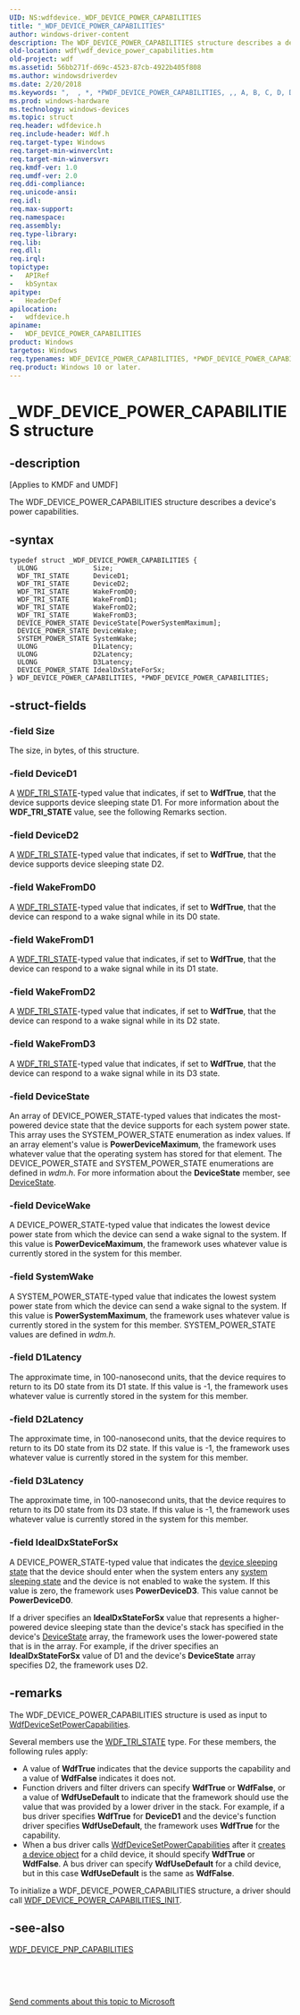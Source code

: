 ```yaml
---
UID: NS:wdfdevice._WDF_DEVICE_POWER_CAPABILITIES
title: "_WDF_DEVICE_POWER_CAPABILITIES"
author: windows-driver-content
description: The WDF_DEVICE_POWER_CAPABILITIES structure describes a device's power capabilities.
old-location: wdf\wdf_device_power_capabilities.htm
old-project: wdf
ms.assetid: 56bb271f-d69c-4523-87cb-4922b405f808
ms.author: windowsdriverdev
ms.date: 2/20/2018
ms.keywords: ",  , *, *PWDF_DEVICE_POWER_CAPABILITIES, ,, A, B, C, D, DFDeviceObjectGeneralRef_6678d7f5-5de1-473f-a2db-777405225add.xml, E, F, I, L, O, P, PWDF_DEVICE_POWER_CAPABILITIES, PWDF_DEVICE_POWER_CAPABILITIES structure pointer, R, S, T, V, W, WDF_DEVICE_POWER_CAPABILITIES, WDF_DEVICE_POWER_CAPABILITIES structure, _, _WDF_DEVICE_POWER_CAPABILITIES, kmdf.wdf_device_power_capabilities, wdf.wdf_device_power_capabilities, wdfdevice/PWDF_DEVICE_POWER_CAPABILITIES, wdfdevice/WDF_DEVICE_POWER_CAPABILITIES"
ms.prod: windows-hardware
ms.technology: windows-devices
ms.topic: struct
req.header: wdfdevice.h
req.include-header: Wdf.h
req.target-type: Windows
req.target-min-winverclnt: 
req.target-min-winversvr: 
req.kmdf-ver: 1.0
req.umdf-ver: 2.0
req.ddi-compliance: 
req.unicode-ansi: 
req.idl: 
req.max-support: 
req.namespace: 
req.assembly: 
req.type-library: 
req.lib: 
req.dll: 
req.irql: 
topictype:
-	APIRef
-	kbSyntax
apitype:
-	HeaderDef
apilocation:
-	wdfdevice.h
apiname:
-	WDF_DEVICE_POWER_CAPABILITIES
product: Windows
targetos: Windows
req.typenames: WDF_DEVICE_POWER_CAPABILITIES, *PWDF_DEVICE_POWER_CAPABILITIES
req.product: Windows 10 or later.
---
```


# _WDF_DEVICE_POWER_CAPABILITIES structure


## -description


<p class="CCE_Message">[Applies to KMDF and UMDF]

The WDF_DEVICE_POWER_CAPABILITIES structure describes a device's power capabilities.


## -syntax


````
typedef struct _WDF_DEVICE_POWER_CAPABILITIES {
  ULONG              Size;
  WDF_TRI_STATE      DeviceD1;
  WDF_TRI_STATE      DeviceD2;
  WDF_TRI_STATE      WakeFromD0;
  WDF_TRI_STATE      WakeFromD1;
  WDF_TRI_STATE      WakeFromD2;
  WDF_TRI_STATE      WakeFromD3;
  DEVICE_POWER_STATE DeviceState[PowerSystemMaximum];
  DEVICE_POWER_STATE DeviceWake;
  SYSTEM_POWER_STATE SystemWake;
  ULONG              D1Latency;
  ULONG              D2Latency;
  ULONG              D3Latency;
  DEVICE_POWER_STATE IdealDxStateForSx;
} WDF_DEVICE_POWER_CAPABILITIES, *PWDF_DEVICE_POWER_CAPABILITIES;
````


## -struct-fields




### -field Size

The size, in bytes, of this structure.


### -field DeviceD1

A <a href="..\wdftypes\ne-wdftypes-_wdf_tri_state.md">WDF_TRI_STATE</a>-typed value that indicates, if set to <b>WdfTrue</b>, that the device supports device sleeping state D1. For more information about the <b>WDF_TRI_STATE</b> value, see the following Remarks section.


### -field DeviceD2

A <a href="..\wdftypes\ne-wdftypes-_wdf_tri_state.md">WDF_TRI_STATE</a>-typed value that indicates, if set to <b>WdfTrue</b>, that the device supports device sleeping state D2. 


### -field WakeFromD0

A <a href="..\wdftypes\ne-wdftypes-_wdf_tri_state.md">WDF_TRI_STATE</a>-typed value that indicates, if set to <b>WdfTrue</b>, that the device can respond to a wake signal while in its D0 state. 


### -field WakeFromD1

A <a href="..\wdftypes\ne-wdftypes-_wdf_tri_state.md">WDF_TRI_STATE</a>-typed value that indicates, if set to <b>WdfTrue</b>, that the device can respond to a wake signal while in its D1 state. 


### -field WakeFromD2

A <a href="..\wdftypes\ne-wdftypes-_wdf_tri_state.md">WDF_TRI_STATE</a>-typed value that indicates, if set to <b>WdfTrue</b>, that the device can respond to a wake signal while in its D2 state. 


### -field WakeFromD3

A <a href="..\wdftypes\ne-wdftypes-_wdf_tri_state.md">WDF_TRI_STATE</a>-typed value that indicates, if set to <b>WdfTrue</b>, that the device can respond to a wake signal while in its D3 state. 


### -field DeviceState

An array of DEVICE_POWER_STATE-typed values that indicates the most-powered device state that the device supports for each system power state. This array uses the SYSTEM_POWER_STATE enumeration as index values. If an array element's value is <b>PowerDeviceMaximum</b>, the framework uses whatever value that the operating system has stored for that element. The DEVICE_POWER_STATE and SYSTEM_POWER_STATE enumerations are defined in <i>wdm.h</i>. For more information about the <b>DeviceState</b> member, see <a href="https://msdn.microsoft.com/library/windows/hardware/ff543087">DeviceState</a>.


### -field DeviceWake

A DEVICE_POWER_STATE-typed value that indicates the lowest device power state from which the device can send a wake signal to the system. If this value is <b>PowerDeviceMaximum</b>, the framework uses whatever value is currently stored in the system for this member. 


### -field SystemWake

A SYSTEM_POWER_STATE-typed value that indicates the lowest system power state from which the device can send a wake signal to the system. If this value is <b>PowerSystemMaximum</b>, the framework uses whatever value is currently stored in the system for this member. SYSTEM_POWER_STATE values are defined in <i>wdm.h</i>.


### -field D1Latency

The approximate time, in 100-nanosecond units, that the device requires to return to its D0 state from its D1 state. If this value is -1, the framework uses whatever value is currently stored in the system for this member. 


### -field D2Latency

The approximate time, in 100-nanosecond units, that the device requires to return to its D0 state from its D2 state. If this value is -1, the framework uses whatever value is currently stored in the system for this member. 


### -field D3Latency

The approximate time, in 100-nanosecond units, that the device requires to return to its D0 state from its D3 state. If this value is -1, the framework uses whatever value is currently stored in the system for this member. 


### -field IdealDxStateForSx

A DEVICE_POWER_STATE-typed value that indicates the <a href="https://msdn.microsoft.com/f594a63f-10ce-439d-abe3-d342555d98f0">device sleeping state</a> that the device should enter when the system enters any <a href="https://msdn.microsoft.com/2fd883b5-4e89-4ce9-b75a-b821348ac860">system sleeping state</a> and the device is not enabled to wake the system. If this value is zero, the framework uses <b>PowerDeviceD3</b>. This value cannot be <b>PowerDeviceD0</b>.

If a driver specifies an <b>IdealDxStateForSx</b> value that represents a higher-powered device sleeping state than the device's stack has specified in the device's <a href="https://msdn.microsoft.com/library/windows/hardware/ff543087">DeviceState</a> array, the framework uses the lower-powered state that is in the array. For example, if the driver specifies an <b>IdealDxStateForSx</b> value of D1 and the device's <b>DeviceState</b> array specifies D2, the framework uses D2. 


## -remarks



The WDF_DEVICE_POWER_CAPABILITIES structure is used as input to <a href="..\wdfdevice\nf-wdfdevice-wdfdevicesetpowercapabilities.md">WdfDeviceSetPowerCapabilities</a>.

Several members use the <a href="..\wdftypes\ne-wdftypes-_wdf_tri_state.md">WDF_TRI_STATE</a> type. For these members, the following rules apply:

<ul>
<li>
A value of <b>WdfTrue</b> indicates that the device supports the capability and a value of <b>WdfFalse</b> indicates it does not. 

</li>
<li>
Function drivers and filter drivers can specify <b>WdfTrue</b> or <b>WdfFalse</b>, or a value of <b>WdfUseDefault</b> to indicate that the framework should use the value that was provided by a lower driver in the stack. For example, if a bus driver specifies <b>WdfTrue</b> for <b>DeviceD1</b> and the device's function driver specifies <b>WdfUseDefault</b>, the framework uses <b>WdfTrue</b> for the capability.

</li>
<li>
When a bus driver calls <a href="..\wdfdevice\nf-wdfdevice-wdfdevicesetpowercapabilities.md">WdfDeviceSetPowerCapabilities</a> after it <a href="https://docs.microsoft.com/en-us/windows-hardware/drivers/wdf/creating-device-objects-in-a-bus-driver">creates a device object</a> for a child device, it should specify <b>WdfTrue</b> or <b>WdfFalse</b>. A bus driver can specify <b>WdfUseDefault</b> for a child device, but in this case <b>WdfUseDefault</b> is the same as <b>WdfFalse</b>.

</li>
</ul>
To initialize a WDF_DEVICE_POWER_CAPABILITIES structure, a driver should call <a href="..\wdfdevice\nf-wdfdevice-wdf_device_power_capabilities_init.md">WDF_DEVICE_POWER_CAPABILITIES_INIT</a>.




## -see-also

<a href="..\wdfdevice\ns-wdfdevice-_wdf_device_pnp_capabilities.md">WDF_DEVICE_PNP_CAPABILITIES</a>



 

 

<a href="mailto:wsddocfb@microsoft.com?subject=Documentation%20feedback [wdf\wdf]:%20WDF_DEVICE_POWER_CAPABILITIES structure%20 RELEASE:%20(2/20/2018)&amp;body=%0A%0APRIVACY STATEMENT%0A%0AWe use your feedback to improve the documentation. We don't use your email address for any other purpose, and we'll remove your email address from our system after the issue that you're reporting is fixed. While we're working to fix this issue, we might send you an email message to ask for more info. Later, we might also send you an email message to let you know that we've addressed your feedback.%0A%0AFor more info about Microsoft's privacy policy, see http://privacy.microsoft.com/en-us/default.aspx." title="Send comments about this topic to Microsoft">Send comments about this topic to Microsoft</a>

